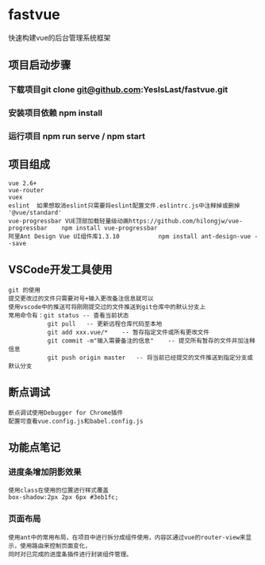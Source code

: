 # fastvue
快速构建vue的后台管理系统框架
## 项目启动步骤
### 下载项目git clone git@github.com:YesIsLast/fastvue.git
### 安装项目依赖 npm install
### 运行项目 npm run serve / npm start

## 项目组成
    vue 2.6+
    vue-router
    vuex
    eslint  如果想取消eslint只需要将eslint配置文件.eslintrc.js中注释掉或删掉 '@vue/standard'
    vue-progressbar VUE顶部加载轻量级动画https://github.com/hilongjw/vue-progressbar    npm install vue-progressbar
    阿里Ant Design Vue UI组件库1.3.10           npm install ant-design-vue --save
## VSCode开发工具使用
    git 的使用
    提交更改过的文件只需要对号+输入更改备注信息就可以
    使用vscode中的推送可将刚刚提交过的文件推送到git仓库中的默认分支上
    常用命令有：git status -- 查看当前状态
               git pull   -- 更新远程仓库代码至本地
               git add xxx.vue/*    -- 暂存指定文件或所有更改文件
               git commit -m"输入需要备注的信息"    -- 提交所有暂存的文件并加注释信息
               git push origin master   -- 将当前已经提交的文件推送到指定分支或默认分支
## 断点调试
    断点调试使用Debugger for Chrome插件
    配置可查看vue.config.js和babel.config.js
## 功能点笔记
### 进度条增加阴影效果
    使用class在使用的位置进行样式覆盖
    box-shadow:2px 2px 6px #3eb1fc;
### 页面布局
    使用ant中的常用布局，在项目中进行拆分成组件使用，内容区通过vue的router-view来显示，使用路由来控制页面变化，
    同时对已完成的进度条插件进行封装组件管理。
